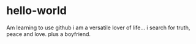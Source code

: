 # hello-world
Am learning to use github
i am a versatile lover of life... i search for truth, peace and love. plus a boyfriend.
